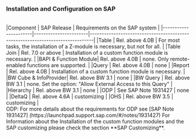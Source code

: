 ### Installation and Configuration on SAP
<br/>
|Component             | SAP Release           | Requirements on the SAP system                                                |
|----------------------|-----------------------|-------------------------------------------------------------------------------|
|Table                 | Rel. above 4.0B       | For most tasks, the installation of a Z-module is necessary, but not for all. |
|Table Join            | Rel. 7.0 or above     | Installation of a custom function module is necessary.                        |
|BAPI & Function Module| Rel. above 4.0B       | none. Only remote-enabled functions are supported.                            |
|Query                 | Rel. above 4.0B       | none                                                                          |
|Report                | Rel. above 4.0B       | Installation of a custom function module is necessary.                        |
|BW Cube & InfoProvider| Rel. above BW 3.1     | none                                                                          |
|BW Query              | Rel. above BW 3.1     | none. Set the option: "Allow External Access to this Query"                   |
|Hierarchy             | Rel. above BW 3.1     | none                                                                          |
|ODP                   | See SAP Note 1931427  | none                                                             |
|DeltaQ                | Rel. above 4.6A       | customizing                                                                   |
|OHS                   | Rel. above BW 3.5     | customizing                                                                   |
<br/>
ODP: For more details about the requirements for ODP see [SAP Note 1931427] (https://launchpad.support.sap.com/#/notes/1931427)
For Information about the Installation of the custom function modules and the SAP customizing please check the section **SAP Customizing**.